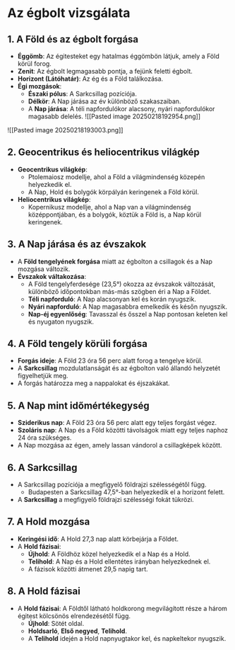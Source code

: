 # Az égbolt vizsgálata

## 1. A Föld és az égbolt forgása
- **Éggömb**: Az égitesteket egy hatalmas éggömbön látjuk, amely a Föld körül forog. 
- **Zenit**: Az égbolt legmagasabb pontja, a fejünk feletti égbolt.
- **Horizont (Látóhatár)**: Az ég és a Föld találkozása.
- **Égi mozgások**:
  - **Északi pólus**: A Sarkcsillag pozíciója.
  - **Délkör**: A Nap járása az év különböző szakaszaiban.
  - A **Nap járása**: A téli napfordulókor alacsony, nyári napfordulókor magasabb delelés.
![[Pasted image 20250218192954.png]]

![[Pasted image 20250218193003.png]]
## 2. Geocentrikus és heliocentrikus világkép
- **Geocentrikus világkép**:
  - Ptolemaiosz modellje, ahol a Föld a világmindenség közepén helyezkedik el.
  - A Nap, Hold és bolygók körpályán keringenek a Föld körül.
- **Heliocentrikus világkép**:
  - Kopernikusz modellje, ahol a Nap van a világmindenség középpontjában, és a bolygók, köztük a Föld is, a Nap körül keringenek.

## 3. A Nap járása és az évszakok
- A **Föld tengelyének forgása** miatt az égbolton a csillagok és a Nap mozgása változik.
- **Évszakok váltakozása**:
  - A Föld tengelyferdesége (23,5°) okozza az évszakok változását, különböző időpontokban más-más szögben éri a Nap a Földet.
  - **Téli napforduló**: A Nap alacsonyan kel és korán nyugszik.
  - **Nyári napforduló**: A Nap magasabbra emelkedik és későn nyugszik.
  - **Nap-éj egyenlőség**: Tavasszal és ősszel a Nap pontosan keleten kel és nyugaton nyugszik.

## 4. A Föld tengely körüli forgása
- **Forgás ideje**: A Föld 23 óra 56 perc alatt forog a tengelye körül.
- A **Sarkcsillag** mozdulatlanságát és az égbolton való állandó helyzetét figyelhetjük meg.
- A forgás határozza meg a nappalokat és éjszakákat.

## 5. A Nap mint időmértékegység
- **Sziderikus nap**: A Föld 23 óra 56 perc alatt egy teljes forgást végez.
- **Szoláris nap**: A Nap és a Föld közötti távolságok miatt egy teljes naphoz 24 óra szükséges.
- A Nap mozgása az égen, amely lassan vándorol a csillagképek között.

## 6. A Sarkcsillag
- A Sarkcsillag pozíciója a megfigyelő földrajzi szélességétől függ.
  - Budapesten a Sarkcsillag 47,5°-ban helyezkedik el a horizont felett.
- A **Sarkcsillag** a megfigyelő földrajzi szélességi fokát tükrözi.

## 7. A Hold mozgása
- **Keringési idő**: A Hold 27,3 nap alatt körbejárja a Földet.
- A **Hold fázisai**:
  - **Újhold**: A Földhöz közel helyezkedik el a Nap és a Hold.
  - **Telihold**: A Nap és a Hold ellentétes irányban helyezkednek el.
  - A fázisok közötti átmenet 29,5 napig tart.

## 8. A Hold fázisai
- A **Hold fázisai**: A Földtől látható holdkorong megvilágított része a három égitest kölcsönös elrendezésétől függ.
  - **Újhold**: Sötét oldal.
  - **Holdsarló**, **Első negyed**, **Telihold**.
  - A **Telihold** idején a Hold napnyugtakor kel, és napkeltekor nyugszik.
